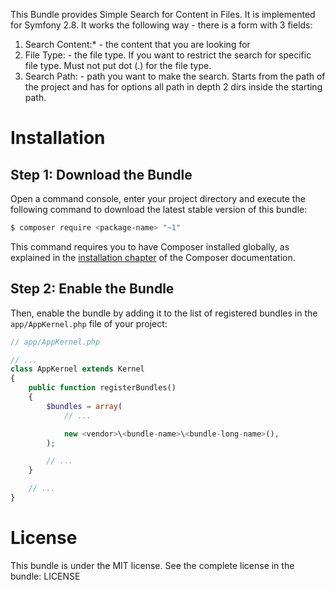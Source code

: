 This Bundle provides Simple Search for Content in Files. It is implemented for Symfony 2.8.
It works the following way - there is a form with 3 fields:
1) Search Content:* - the content that you are looking for
2) File Type: - the file type. If you want to restrict the search 
for specific file type. Must not put dot (.) for the file type.
3) Search Path: - path you want to make the search. Starts from the path of the project and has for options all path in depth 2 dirs inside the starting path.

Installation
============

Step 1: Download the Bundle
---------------------------

Open a command console, enter your project directory and execute the
following command to download the latest stable version of this bundle:

```bash
$ composer require <package-name> "~1"
```

This command requires you to have Composer installed globally, as explained
in the [installation chapter](https://getcomposer.org/doc/00-intro.md)
of the Composer documentation.

Step 2: Enable the Bundle
-------------------------

Then, enable the bundle by adding it to the list of registered bundles
in the `app/AppKernel.php` file of your project:

```php
// app/AppKernel.php

// ...
class AppKernel extends Kernel
{
    public function registerBundles()
    {
        $bundles = array(
            // ...

            new <vendor>\<bundle-name>\<bundle-long-name>(),
        );

        // ...
    }

    // ...
}
```

License
============
This bundle is under the MIT license. See the complete license in the bundle: LICENSE